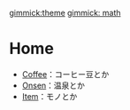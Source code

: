 [gimmick:theme](cosmo)
[gimmick: math]()

# Home

* [Coffee](coffee.md)：コーヒー豆とか
* [Onsen](onsen.md)：温泉とか
* [Item](item.md)：モノとか

